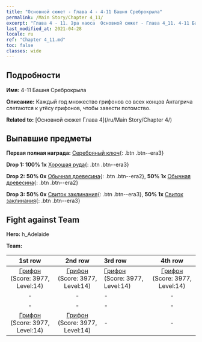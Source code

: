 ```yaml
---
title: "Основной сюжет - Глава 4 - 4-11 Башня Среброкрыла"
permalink: /Main Story/Chapter 4_11/
excerpt: "Глава 4 - 11. Эра хаоса  Основной сюжет - Глава 4_11. 4-11 Башня Среброкрыла"
last_modified_at: 2021-04-28
locale: ru
ref: "Chapter 4_11.md"
toc: false
classes: wide
---
```


## Подробности

 **Имя:** 4-11 Башня Среброкрыла

 **Описание:** Каждый год множество грифонов со всех концов Антагрича слетаются к утёсу грифонов, чтобы завести потомство.

 **Related to:** [Основной сюжет Глава 4](/ru/Main Story/Chapter 4/)

## Выпавшие предметы

 **Первая полная награда:** [Серебряный ключ](/ItemsRU/con_693/){: .btn .btn--era3}

 **Drop 1:** **100% 1x** [Хорошая руда](/ItemsRU/mat_12/){: .btn .btn--era3}

 **Drop 2:** **50% 0x** [Обычная древесина](/ItemsRU/mat_7/){: .btn .btn--era2}, **50% 1x** [Обычная древесина](/ItemsRU/mat_7/){: .btn .btn--era2}

 **Drop 3:** **50% 0x** [Свиток заклинания](/ItemsRU/con_694/){: .btn .btn--era3}, **50% 1x** [Свиток заклинания](/ItemsRU/con_694/){: .btn .btn--era3}


## Fight against Team
 **Hero:** h_Adelaide

 **Team:**


  | 1st row | 2nd row | 3rd row | 4th row |
  |:----:|:----:|:----|:----:|
  | [Грифон](/ru/units/Griffin/) (Score: 3977, Level:14)  | [Грифон](/ru/units/Griffin/) (Score: 3977, Level:14)  | [Грифон](/ru/units/Griffin/) (Score: 3977, Level:14)  | [Грифон](/ru/units/Griffin/) (Score: 3977, Level:14)  |
  | - | - | - | - |
  | - | - | - | - |
  | [Грифон](/ru/units/Griffin/) (Score: 3977, Level:14)  | [Грифон](/ru/units/Griffin/) (Score: 3977, Level:14)  | - | - |


